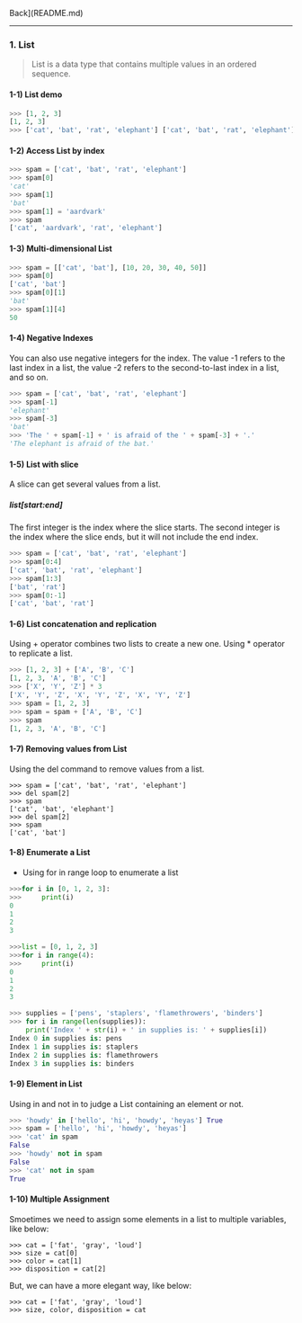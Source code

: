 Back](README.md)

<hr>

### 1. List

> List is a data type that contains multiple values in an ordered sequence.

#### 1-1) List demo

```python
>>> [1, 2, 3]
[1, 2, 3]
>>> ['cat', 'bat', 'rat', 'elephant'] ['cat', 'bat', 'rat', 'elephant']
```

#### 1-2) Access List by index

```python
>>> spam = ['cat', 'bat', 'rat', 'elephant']
>>> spam[0]
'cat'
>>> spam[1]
'bat'
>>> spam[1] = 'aardvark'
>>> spam
['cat', 'aardvark', 'rat', 'elephant']
```

#### 1-3) Multi-dimensional List

```python
>>> spam = [['cat', 'bat'], [10, 20, 30, 40, 50]]
>>> spam[0]
['cat', 'bat']
>>> spam[0][1]
'bat'
>>> spam[1][4]
50
```

#### 1-4) Negative Indexes

You can also use negative integers for the index.
The value -1 refers to the last index in a list, the value -2 refers to the second-to-last index in a list, and so on.

```python
>>> spam = ['cat', 'bat', 'rat', 'elephant']
>>> spam[-1]
'elephant'
>>> spam[-3]
'bat'
>>> 'The ' + spam[-1] + ' is afraid of the ' + spam[-3] + '.'
'The elephant is afraid of the bat.'
```

#### 1-5) List with slice

A slice can get several values from a list.

##### list[start:end]

The first integer is the index where the slice starts.
The second integer is the index where the slice ends, but it will not include the end index.

```python
>>> spam = ['cat', 'bat', 'rat', 'elephant']
>>> spam[0:4]
['cat', 'bat', 'rat', 'elephant']
>>> spam[1:3]
['bat', 'rat']
>>> spam[0:-1]
['cat', 'bat', 'rat']
```

#### 1-6) List concatenation and replication

Using + operator combines two lists to create a new one.
Using \* operator to replicate a list.

```python
>>> [1, 2, 3] + ['A', 'B', 'C']
[1, 2, 3, 'A', 'B', 'C']
>>> ['X', 'Y', 'Z'] * 3
['X', 'Y', 'Z', 'X', 'Y', 'Z', 'X', 'Y', 'Z']
>>> spam = [1, 2, 3]
>>> spam = spam + ['A', 'B', 'C']
>>> spam
[1, 2, 3, 'A', 'B', 'C']
```

#### 1-7) Removing values from List

Using the del command to remove values from a list.

```
>>> spam = ['cat', 'bat', 'rat', 'elephant']
>>> del spam[2]
>>> spam
['cat', 'bat', 'elephant']
>>> del spam[2]
>>> spam
['cat', 'bat']
```

#### 1-8) Enumerate a List

- Using for in range loop to enumerate a list

```python
>>>for i in [0, 1, 2, 3]:
>>>     print(i)
0
1
2
3

>>>list = [0, 1, 2, 3]
>>>for i in range(4):
>>>     print(i)
0
1
2
3

>>> supplies = ['pens', 'staplers', 'flamethrowers', 'binders']
>>> for i in range(len(supplies)):
    print('Index ' + str(i) + ' in supplies is: ' + supplies[i])
Index 0 in supplies is: pens
Index 1 in supplies is: staplers
Index 2 in supplies is: flamethrowers
Index 3 in supplies is: binders
```

#### 1-9) Element in List

Using in and not in to judge a List containing an element or not.

```python
>>> 'howdy' in ['hello', 'hi', 'howdy', 'heyas'] True
>>> spam = ['hello', 'hi', 'howdy', 'heyas']
>>> 'cat' in spam
False
>>> 'howdy' not in spam
False
>>> 'cat' not in spam
True
```

#### 1-10) Multiple Assignment

Smoetimes we need to assign some elements in a list to multiple variables, like below:

```
>>> cat = ['fat', 'gray', 'loud']
>>> size = cat[0]
>>> color = cat[1]
>>> disposition = cat[2]
```

But, we can have a more elegant way, like below:

```
>>> cat = ['fat', 'gray', 'loud']
>>> size, color, disposition = cat
```
